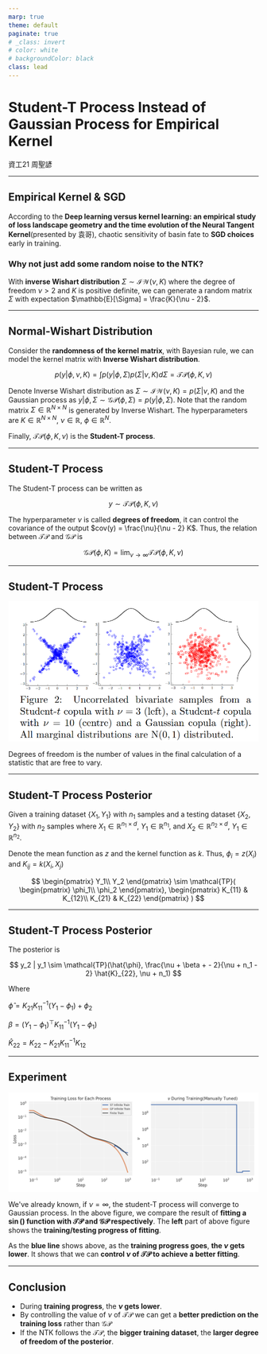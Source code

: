 ```yaml
---
marp: true
theme: default
paginate: true
# _class: invert
# color: white
# backgroundColor: black
class: lead
---
```


# Student-T Process Instead of Gaussian Process for Empirical Kernel

資工21 周聖諺

---

## Empirical Kernel & SGD

According to the **Deep learning versus kernel learning: an empirical study of loss landscape geometry and the time evolution of the Neural Tangent Kernel**(presented by 袁哥), chaotic sensitivity of basin fate to **SGD choices** early in training.

### Why not just add some random noise to the NTK?

With **inverse Wishart distribution** $\Sigma \sim \mathcal{IW}(\nu, K)$ where the degree of freedom $\nu > 2$ and $K$ is positive definite, we can generate a random matrix $\Sigma$ with expectation $\mathbb{E}[\Sigma] = \frac{K}{\nu - 2}$. 

---

## Normal-Wishart Distribution

Consider the **randomness of the kernel matrix**, with Bayesian rule, we can model the kernel matrix with **Inverse Wishart distribution**.

$$
p(y | \phi, \nu, K) = \int p(y | \phi, \Sigma) p(\Sigma | \nu, K) d \Sigma = \mathcal{TP}(\phi, K, \nu)
$$

Denote Inverse Wishart distribution as $\Sigma \sim \mathcal{IW}(\nu, K) = p(\Sigma | \nu, K)$ and the Gaussian process as $y | \phi, \Sigma \sim \mathcal{GP}(\phi, \Sigma) = p(y | \phi, \Sigma)$. Note that the random matrix $\Sigma \in \mathbb{R}^{N \times N}$ is generated by Inverse Wishart. The hyperparameters are $K \in \mathbb{R}^{N \times N}$, $\nu \in \mathbb{R}$, $\phi \in \mathbb{R}^N$.

Finally, $\mathcal{TP}(\phi, K, \nu)$ is the **Student-T process**.

---

## Student-T Process 

The Student-T process can be written as

$$
y \sim \mathcal{TP}(\phi, K, \nu)
$$

<!-- $$
\mathbin{E}[y] = \phi
$$

$$
\mathbin{COV}[y] = \frac{\nu}{\nu - 2} K
$$ -->

The hyperparameter $\nu$ is called **degrees of freedom**, it can control the covariance of the output $cov(y) = \frac{\nu}{\nu - 2} K$. Thus, the relation between $\mathcal{TP}$ and $\mathcal{GP}$ is 

$$
\mathcal{GP}(\phi, K) = \lim_{\nu \to \infty} \mathcal{TP}(\phi, K, \nu)
$$

---

## Student-T Process 

![width:900px](stp-ntk/bivariate_stp_gp.png)

Degrees of freedom is the number of values in the final calculation of a statistic that are free to vary.

---

## Student-T Process Posterior

Given a training dataset $\{ X_1, Y_1 \}$ with $n_1$ samples and a testing dataset $\{ X_2, Y_2 \}$ with $n_2$ samples  where $X_1 \in \mathbb{R}^{n_1 \times d}$,  $Y_1 \in \mathbb{R}^{n_1}$, and $X_2 \in \mathbb{R}^{n_2 \times d}$,  $Y_1 \in \mathbb{R}^{n_2}$. 

Denote the mean function as $z$ and the kernel function as $k$. Thus, $\phi_i = z(X_i)$ and $K_{ij} = k(X_i, X_j)$

$$
\begin{pmatrix}
Y_1\\
Y_2
\end{pmatrix}
\sim 
\mathcal{TP}(
    \begin{pmatrix}
    \phi_1\\
    \phi_2
    \end{pmatrix},
    \begin{pmatrix}
    K_{11} & K_{12}\\
    K_{21} & K_{22}
    \end{pmatrix}
)
$$

---

## Student-T Process Posterior

The posterior is 

$$
y_2 | y_1 \sim \mathcal{TP}(\hat{\phi}, \frac{\nu + \beta + - 2}{\nu + n_1 - 2} \hat{K}_{22}, \nu + n_1)
$$

Where 

$\hat{\phi} = K_{21} K_{11}^{-1} (Y_1 - \phi_1) + \phi_2$

$\beta = (Y_1 - \phi_1)^{\top} K_{11}^{-1} (Y_1 - \phi_1)$

$\hat{K}_{22} = K_{22} - K_{21} K_{11}^{-1} K_{12}$

---

## Experiment

![width:600px](./stp-ntk/stp-ntk.png)

We've already known, if $\nu = \infty$, the student-T process will converge to Gaussian process. In the above figure, we compare the result of **fitting a $\sin()$ function with $\mathcal{TP}$ and $\mathcal{GP}$ respectively**. The **left** part of above figure shows the **training/testing progress of fitting**.

As the **blue line** shows above, as the **training progress goes**, **the $\nu$ gets lower**. It shows that we can **control $\nu$ of $\mathcal{TP}$ to achieve a better fitting**.

---

## Conclusion

- During **training progress**, the **$\nu$ gets lower**.
- By controlling the value of $\nu$ of $\mathcal{TP}$ we can get a **better prediction on the training loss** rather than $\mathcal{GP}$ 
- If the NTK follows the $\mathcal{TP}$,  the **bigger training dataset**, the **larger degree of freedom of the posterior**.